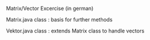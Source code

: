 Matrix/Vector Excercise (in german)

Matrix.java class : basis for further methods

Vektor.java class : extends Matrix class to handle vectors
